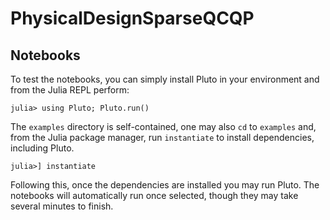 # PhysicalDesignSparseQCQP

## Notebooks

To test the notebooks, you can simply install Pluto in your environment and from the Julia REPL perform:

```
julia> using Pluto; Pluto.run()
```

The `examples` directory is self-contained, one may also `cd` to `examples` and, from the Julia package manager, run `instantiate` to install dependencies, including Pluto.

```
julia>] instantiate
```

Following this, once the dependencies are installed you may run Pluto. The notebooks will automatically run once selected, though they may take several minutes to finish.